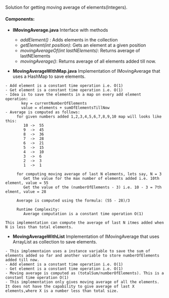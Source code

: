 Solution for getting moving average of elements(Integers).

#### Components:
   - **IMovingAverage.java** Interface with methods
        - _addElement()_ : Adds elements in the collection
        - _getElement(int position)_: Gets an element at a given position
        - _movingAverageOf(int lastNElements)_: Returns average of lastNElements
        - _movingAverage()_: Returns average of all elements added till now.
        
   - **MovingAverageWithMap.java**
    Implementation of IMovingAverage that uses a HashMap to save elements.
    
    - Add element is a constant time operation i.e. O(1)
    - Get element is a constant time operation i.e. O(1)
    - Idea is to save the elements in a map on every add element operation:
           key = currentNumberOfElements
           value = elements + sumOfElementsTillNow
    - Average is computed as follows:
         for given numbers added 1,2,3,4,5,6,7,8,9,10 map will looks like this:
            10 ->  55
            9  ->  45
            8  ->  36
            7  ->  28
            6  ->  21
            5  ->  15
            4  ->  10
            3  ->  6
            2  ->  3
            1  ->  1
         
         for computing moving average of last N elements, lets say, N = 3 
            Get the value for the max number of elements added i.e. 10th element, value = 55
            Get the value of the (numberOfElements - 3) i.e. 10 - 3 = 7th elment, value = 28
         
         Average is computed using the formula: (55 - 28)/3
         
         Runtime Complexity:
            Average computation is a constant time operation O(1)
    
    This implementation can compute the average of last N itmes added when N is less than total elements.
     
           
   - **MovingAverageWithList**
    Implementation of IMovingAverage that uses ArrayList as collection to save elements.
   
    - This implementaion uses a instance variable to save the sum of elements added so far and another variable to store numberOfElements added till now.
    - Add element is a constant time operation i.e. O(1)
    - Get element is a constant time operation i.e. O(1)
    - Moving average is computed as (totalSum/numberOfElements). This is a constant time operation O(1)
    - This implementation only gives moving average of all the elements. It does not have the capability to give average of last X elements,where X is a number less than total size.
